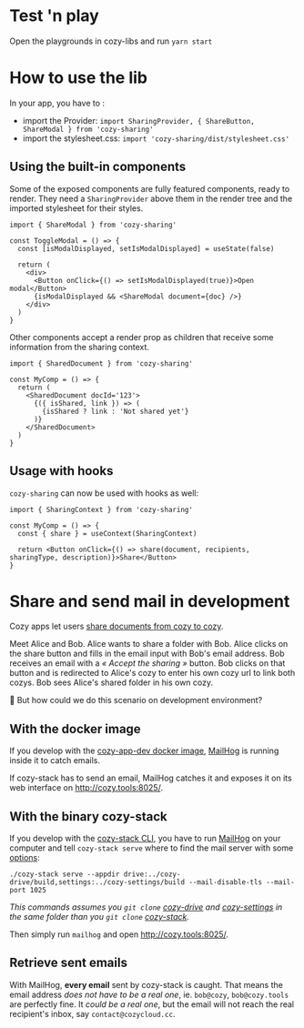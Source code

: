 # Test 'n play

Open the playgrounds in cozy-libs and run `yarn start`

# How to use the lib

In your app, you have to :

- import the Provider: `import SharingProvider, { ShareButton, ShareModal } from 'cozy-sharing'`
- import the stylesheet.css: `import 'cozy-sharing/dist/stylesheet.css'`

## Using the built-in components

Some of the exposed components are fully featured components, ready to render. They need a `SharingProvider` above them in the render tree and the imported stylesheet for their styles.

```
import { ShareModal } from 'cozy-sharing'

const ToggleModal = () => {
  const [isModalDisplayed, setIsModalDisplayed] = useState(false)

  return (
    <div>
      <Button onClick={() => setIsModalDisplayed(true)}>Open modal</Button>
      {isModalDisplayed && <ShareModal document={doc} />}
    </div>
  )
}
```

Other components accept a render prop as children that receive some information from the sharing context.

```
import { SharedDocument } from 'cozy-sharing'

const MyComp = () => {
  return (
    <SharedDocument docId='123'>
      {({ isShared, link }) => (
        {isShared ? link : 'Not shared yet'}
      )}
    </SharedDocument>
  )
}
```

## Usage with hooks

`cozy-sharing` can now be used with hooks as well:

```
import { SharingContext } from 'cozy-sharing'

const MyComp = () => {
  const { share } = useContext(SharingContext)

  return <Button onClick={() => share(document, recipients, sharingType, description)}>Share</Button>
}
```

# Share and send mail in development

Cozy apps let users [share documents from cozy to cozy](https://github.com/cozy/cozy-stack/blob/master/docs/sharing.md#cozy-to-cozy-sharing).

Meet Alice and Bob.
Alice wants to share a folder with Bob.
Alice clicks on the share button and fills in the email input with Bob's email address.
Bob receives an email with a _« Accept the sharing »_ button.
Bob clicks on that button and is redirected to Alice's cozy to enter his own cozy url to link both cozys.
Bob sees Alice's shared folder in his own cozy.

🤔 But how could we do this scenario on development environment?

## With the docker image

If you develop with the [cozy-app-dev docker image](https://github.com/cozy/cozy-stack/blob/master/docs/client-app-dev.md#with-docker), [MailHog](https://github.com/mailhog/MailHog) is running inside it to catch emails.

If cozy-stack has to send an email, MailHog catches it and exposes it on its web interface on http://cozy.tools:8025/.

## With the binary cozy-stack

If you develop with the [cozy-stack CLI](https://github.com/cozy/cozy-stack/blob/master/docs/cli/cozy-stack.md), you have to run [MailHog](https://github.com/mailhog/MailHog) on your computer and tell `cozy-stack serve` where to find the mail server with some [options](https://github.com/cozy/cozy-stack/blob/master/docs/cli/cozy-stack_serve.md#options):

```
./cozy-stack serve --appdir drive:../cozy-drive/build,settings:../cozy-settings/build --mail-disable-tls --mail-port 1025
```

_This commands assumes you `git clone` [cozy-drive](https://github.com/cozy/cozy-drive) and [cozy-settings](https://github.com/cozy/cozy-settings) in the same folder than you `git clone` [cozy-stack](https://github.com/cozy/cozy-stack)._

Then simply run `mailhog` and open http://cozy.tools:8025/.

## Retrieve sent emails

With MailHog, **every email** sent by cozy-stack is caught. That means the email address _does not have to be a real one_, ie. `bob@cozy`, `bob@cozy.tools` are perfectly fine. It _could be a real one_, but the email will not reach the real recipient's inbox, say `contact@cozycloud.cc`.
